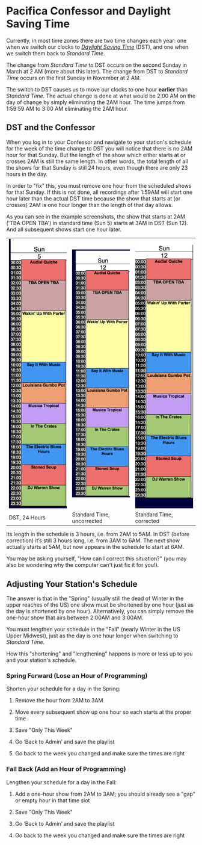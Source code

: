 <!--
---
	title: Pacifica Confessor and Daylight Savings Time
	author: David Klann <dklann@broadcasttool.com>
	date: Wed Feb 22 12:03:37 PM CST 2023
---
-->
<!-- Create formatted output with one of these commands:
	pandoc --toc --standalone --self-contained -f markdown -t html -o DST.html DST.md
	pandoc --toc --standalone --self-contained -f markdown -t latex -o DST.pdf DST.md
-->
# Pacifica Confessor and Daylight Saving Time #

Currently, in most time zones there are two time changes each year: one when we
switch our clocks to
_[Daylight Saving Time](https://en.wikipedia.org/wiki/Daylight_saving_time)_
(DST), and one when we switch them back to _Standard Time_.

The change from _Standard Time_ to DST occurs on the second Sunday in March at 2
AM (more about this later). The change from DST to _Standard Time_ occurs on the
first Sunday in November at 2 AM.

The switch to DST causes us to move our clocks to one hour **earlier** than _Standard
Time_. The actual change is done at what would be 2:00 AM on the day of change by
simply eliminating the 2AM hour. The time jumps from 1:59:59 AM to 3:00 AM
eliminating the 2AM hour.

<!--toc-->

## DST and the Confessor ##

When you log in to your Confessor and navigate to your station's schedule for
the week of the time change to DST you will notice that there is no 2AM hour for
that Sunday. But the length of the show which either starts at or crosses 2AM is
still the same length. In other words, the total length of all the shows for
that Sunday is still 24 hours, even though there are only 23 hours in the day.

In order to "fix" this, you must remove one hour from the scheduled shows for
that Sunday. If this is not done, all recordings after 1:59AM will start one
hour later than the actual DST time because the show that starts at (or crosses)
2AM is one hour longer than the length of that day allows.

As you can see in the example screenshots, the show that starts at 2AM ('TBA
OPEN TBA') in standard time (Sun 5) starts at 3AM in DST (Sun 12). And all
subsequent shows start one hour later.

<table>
 <tr>
  <td width="30%"><img src="../../assets/ScreenShot_2023-02-21_at_9.24.46_AM.png" /></td>
  <td width="30%"><img src="../../assets/ScreenShot_2023-02-21_at_9.25.35_AM.png" /></td>
  <td width="30%"><img src="../../assets/ScreenShot_2023-02-21_at_9.45.08_AM.png" /></td>
 </tr>
 <tr>
  <td>DST, 24 Hours</td>
  <td>Standard Time, uncorrected</td>
  <td>Standard Time, corrected</td>
 </tr>
</table>

Its length in the schedule is 3 hours, i.e. from 2AM to 5AM. In DST (before
correction) it’s still 3 hours long, i.e. from 3AM to 6AM. The next show
actually starts at 5AM, but now appears in the schedule to start at 6AM.

You may be asking yourself, "How can I correct this situation?" (you may also be
wondering why the computer can't just fix it for you!).

## Adjusting Your Station's Schedule ##

The answer is that in the "Spring" (usually still the dead of Winter in the
upper reaches of the US) one show must be shortened by one hour (just as the day
is shortened by one hour). Alternatively, you can simply remove the one-hour
show that airs between 2:00AM and 3:00AM.

You must lengthen your schedule in the "Fall" (nearly Winter in the US Upper
Midwest), just as the day is one hour longer when switching to _Standard Time_.

How this "shortening" and "lengthening" happens is more or less up to you and
your station's schedule.

### Spring Forward (Lose an Hour of Programming) ###

Shorten your schedule for a day in the Spring:

  1. Remove the hour from 2AM to 3AM

  1. Move every subsequent show up one hour so each starts at the proper time

  1. Save "Only This Week"

  1. Go ‘Back to Admin’ and save the playlist

  1. Go back to the week you changed and make sure the times are right

### Fall Back (Add an Hour of Programming) ###

Lengthen your schedule for a day in the Fall:

  1. Add a one-hour show from 2AM to 3AM; you should already see a "gap" or
     empty hour in that time slot

  1. Save "Only This Week"

  1. Go ‘Back to Admin’ and save the playlist

  1. Go back to the week you changed and make sure the times are right
